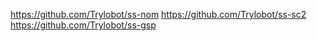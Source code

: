 https://github.com/Trylobot/ss-nom
https://github.com/Trylobot/ss-sc2
https://github.com/Trylobot/ss-gsp
